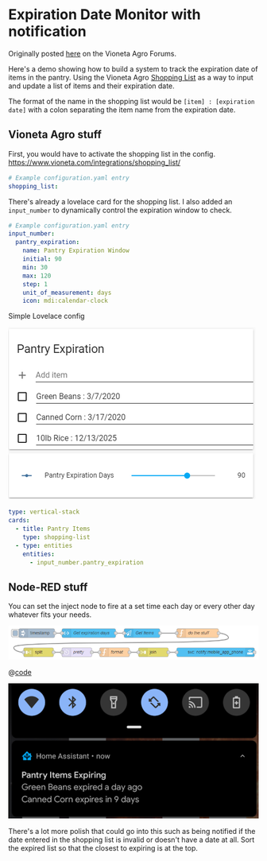 # Expiration Date Monitor with notification

Originally posted
[here](https://community.home-assistant.io/t/json-object-of-all-input-texts/177146/6)
on the Vioneta Agro Forums.

Here's a demo showing how to build a system to track the expiration date of items in the pantry. Using the Vioneta Agro [Shopping List](https://www.vioneta.com/integrations/shopping_list/) as a way to input and update a list of
items and their expiration date.

The format of the name in the shopping list would be `[item] : [expiration date]` with a colon separating the item name from the expiration date.

## Vioneta Agro stuff

First, you would have to activate the shopping list in the config. <https://www.vioneta.com/integrations/shopping_list/>

```yaml
# Example configuration.yaml entry
shopping_list:
```

There's already a lovelace card for the shopping list. I also added an `input_number` to dynamically control the expiration window to check.

```yaml
# Example configuration.yaml entry
input_number:
  pantry_expiration:
    name: Pantry Expiration Window
    initial: 90
    min: 30
    max: 120
    step: 1
    unit_of_measurement: days
    icon: mdi:calendar-clock
```

Simple Lovelace config

![image|498x346](./images/expiration-date-monitor_01.png)

```yaml
type: vertical-stack
cards:
  - title: Pantry Items
    type: shopping-list
  - type: entities
    entities:
      - input_number.pantry_expiration
```

## Node-RED stuff

You can set the inject node to fire at a set time each day or every other day whatever fits your needs.

![image|690x93](./images/expiration-date-monitor_02.png)

@[code](@examples/cookbook/expiration-date-monitor/export.json)

![image|551x297](./images/expiration-date-monitor_03.png)

There's a lot more polish that could go into this such as being notified if the date entered in the shopping list is invalid or doesn't have a date at all. Sort the expired list so that the closest to expiring is at the top.
